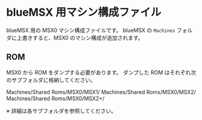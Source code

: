 # blueMSX 用マシン構成ファイル
blueMSX 用の MSX0 マシン構成ファイルです。
blueMSX の `Machines` フォルダに上書きすると、MSX0 のマシン構成が追加されます。

## ROM
MSX0 から ROM をダンプする必要があります。 
ダンプした ROM はそれぞれ次のサブフォルダに格納してください。

Machines/Shared Roms/MSX0/MSX1/
Machines/Shared Roms/MSX0/MSX2/
Machines/Shared Roms/MSX0/MSX2+/

※ 詳細は各サブフォルダを参照してください。　
